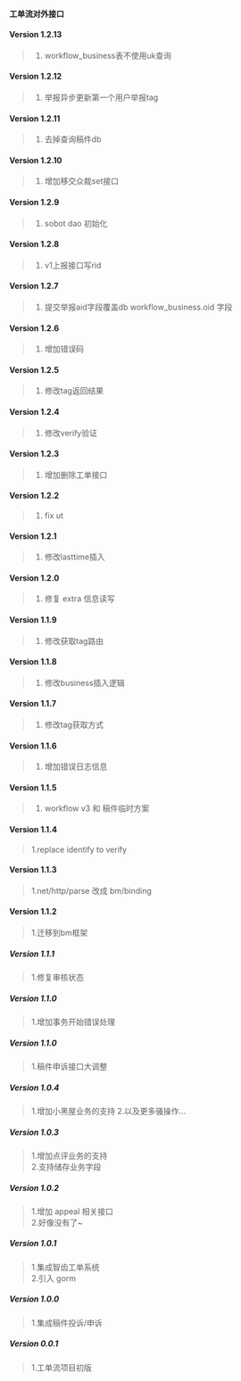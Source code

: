 #### 工单流对外接口

#### Version 1.2.13
> 1. workflow_business表不使用uk查询

#### Version 1.2.12
> 1. 举报异步更新第一个用户举报tag

#### Version 1.2.11
> 1. 去掉查询稿件db

#### Version 1.2.10
> 1. 增加移交众裁set接口

#### Version 1.2.9
> 1. sobot dao 初始化

#### Version 1.2.8
> 1. v1上报接口写rid

#### Version 1.2.7
> 1. 提交举报aid字段覆盖db workflow_business.oid 字段

#### Version 1.2.6
> 1. 增加错误码

#### Version 1.2.5
> 1. 修改tag返回结果

#### Version 1.2.4
> 1. 修改verify验证

#### Version 1.2.3
> 1. 增加删除工单接口

#### Version 1.2.2
> 1. fix ut

#### Version 1.2.1
> 1. 修改lasttime插入

#### Version 1.2.0
> 1. 修复 extra 信息读写

#### Version 1.1.9
> 1. 修改获取tag路由

#### Version 1.1.8
> 1. 修改business插入逻辑

#### Version 1.1.7
> 1. 修改tag获取方式

#### Version 1.1.6
> 1. 增加错误日志信息

#### Version 1.1.5
> 1. workflow v3 和 稿件临时方案

#### Version 1.1.4
> 1.replace identify to verify

#### Version 1.1.3
> 1.net/http/parse 改成 bm/binding

#### Version 1.1.2
> 1.迁移到bm框架

##### Version 1.1.1
> 1.修复审核状态

##### Version 1.1.0
> 1.增加事务开始错误处理

##### Version 1.1.0
> 1.稿件申诉接口大调整

##### Version 1.0.4
> 1.增加小黑屋业务的支持
> 2.以及更多骚操作...

##### Version 1.0.3
> 1.增加点评业务的支持  
> 2.支持储存业务字段

##### Version 1.0.2
> 1.增加 appeal 相关接口  
> 2.好像没有了~  

##### Version 1.0.1
> 1.集成智齿工单系统  
> 2.引入 gorm

##### Version 1.0.0
> 1.集成稿件投诉/申诉

##### Version 0.0.1
> 1.工单流项目初版